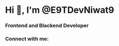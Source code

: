 <h1 align="left">Hi 👋, I'm @E9TDevNiwat9</h1>
<h3 align="left">Frontend and Blackend Developer </h2>

<h3 align="left">Connect with me:</h3>
<p align="left">
</p>


